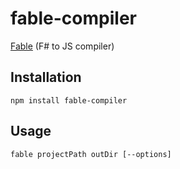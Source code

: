 # fable-compiler

[Fable](http://fable.io/) (F# to JS compiler)

## Installation

```npm install fable-compiler```

## Usage

```fable projectPath outDir [--options]```
